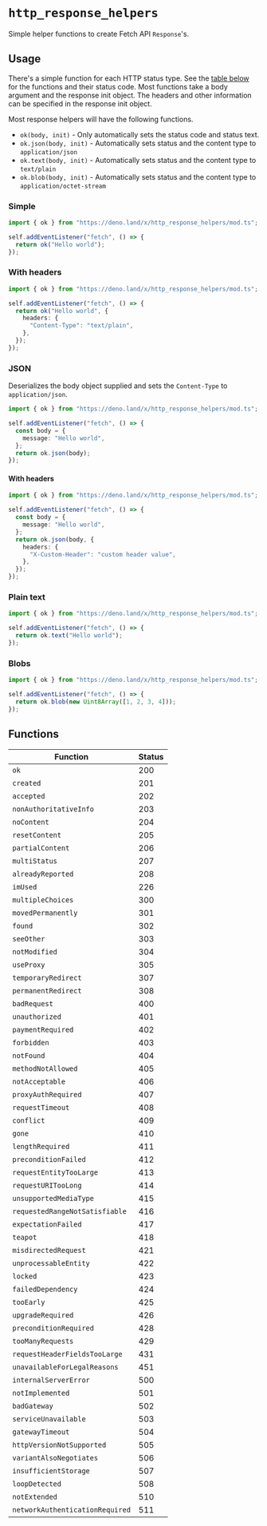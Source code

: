 # `http_response_helpers`

Simple helper functions to create Fetch API `Response`'s.

## Usage

There's a simple function for each HTTP status type. See the [table below](#functions) for the functions and their status code. Most functions take a body argument and the response init object. The headers and other information can be specified in the response init object.

Most response helpers will have the following functions.

- `ok(body, init)` - Only automatically sets the status code and status text.
- `ok.json(body, init)` - Automatically sets status and the content type to `application/json`
- `ok.text(body, init)` - Automatically sets status and the content type to `text/plain`
- `ok.blob(body, init)` - Automatically sets status and the content type to `application/octet-stream`

### Simple

```ts
import { ok } from "https://deno.land/x/http_response_helpers/mod.ts";

self.addEventListener("fetch", () => {
  return ok("Hello world");
});
```

### With headers

```ts
import { ok } from "https://deno.land/x/http_response_helpers/mod.ts";

self.addEventListener("fetch", () => {
  return ok("Hello world", {
    headers: {
      "Content-Type": "text/plain",
    },
  });
});
```

### JSON

Deserializes the body object supplied and sets the `Content-Type` to `application/json`.

```ts
import { ok } from "https://deno.land/x/http_response_helpers/mod.ts";

self.addEventListener("fetch", () => {
  const body = {
    message: "Hello world",
  };
  return ok.json(body);
});
```

#### With headers

```ts
import { ok } from "https://deno.land/x/http_response_helpers/mod.ts";

self.addEventListener("fetch", () => {
  const body = {
    message: "Hello world",
  };
  return ok.json(body, {
    headers: {
      "X-Custom-Header": "custom header value",
    },
  });
});
```

### Plain text

```ts
import { ok } from "https://deno.land/x/http_response_helpers/mod.ts";

self.addEventListener("fetch", () => {
  return ok.text("Hello world");
});
```

### Blobs

```ts
import { ok } from "https://deno.land/x/http_response_helpers/mod.ts";

self.addEventListener("fetch", () => {
  return ok.blob(new Uint8Array([1, 2, 3, 4]));
});
```

## Functions

| Function                        | Status |
| ------------------------------- | ------ |
| `ok`                            | 200    |
| `created`                       | 201    |
| `accepted`                      | 202    |
| `nonAuthoritativeInfo`          | 203    |
| `noContent`                     | 204    |
| `resetContent`                  | 205    |
| `partialContent`                | 206    |
| `multiStatus`                   | 207    |
| `alreadyReported`               | 208    |
| `imUsed`                        | 226    |
| `multipleChoices`               | 300    |
| `movedPermanently`              | 301    |
| `found`                         | 302    |
| `seeOther`                      | 303    |
| `notModified`                   | 304    |
| `useProxy`                      | 305    |
| `temporaryRedirect`             | 307    |
| `permanentRedirect`             | 308    |
| `badRequest`                    | 400    |
| `unauthorized`                  | 401    |
| `paymentRequired`               | 402    |
| `forbidden`                     | 403    |
| `notFound`                      | 404    |
| `methodNotAllowed`              | 405    |
| `notAcceptable`                 | 406    |
| `proxyAuthRequired`             | 407    |
| `requestTimeout`                | 408    |
| `conflict`                      | 409    |
| `gone`                          | 410    |
| `lengthRequired`                | 411    |
| `preconditionFailed`            | 412    |
| `requestEntityTooLarge`         | 413    |
| `requestURITooLong`             | 414    |
| `unsupportedMediaType`          | 415    |
| `requestedRangeNotSatisfiable`  | 416    |
| `expectationFailed`             | 417    |
| `teapot`                        | 418    |
| `misdirectedRequest`            | 421    |
| `unprocessableEntity`           | 422    |
| `locked`                        | 423    |
| `failedDependency`              | 424    |
| `tooEarly`                      | 425    |
| `upgradeRequired`               | 426    |
| `preconditionRequired`          | 428    |
| `tooManyRequests`               | 429    |
| `requestHeaderFieldsTooLarge`   | 431    |
| `unavailableForLegalReasons`    | 451    |
| `internalServerError`           | 500    |
| `notImplemented`                | 501    |
| `badGateway`                    | 502    |
| `serviceUnavailable`            | 503    |
| `gatewayTimeout`                | 504    |
| `httpVersionNotSupported`       | 505    |
| `variantAlsoNegotiates`         | 506    |
| `insufficientStorage`           | 507    |
| `loopDetected`                  | 508    |
| `notExtended`                   | 510    |
| `networkAuthenticationRequired` | 511    |
